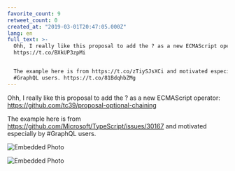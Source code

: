 ```yaml
---
favorite_count: 9
retweet_count: 0
created_at: "2019-03-01T20:47:05.000Z"
lang: en
full_text: >-
  Ohh, I really like this proposal to add the ? as a new ECMAScript operator:
  https://t.co/BXkUP3zpMi


  The example here is from https://t.co/zTiySJsXCi and motivated especially by
  #GraphQL users. https://t.co/81BdqhbZMg
---
```


Ohh, I really like this proposal to add the ? as a new ECMAScript operator:
<https://github.com/tc39/proposal-optional-chaining>

The example here is from <https://github.com/Microsoft/TypeScript/issues/30167>
and motivated especially by #GraphQL users.

<div class="gallery gallery-2">

![Embedded Photo](https://twitter-media-coderbyheart.s3.eu-north-1.amazonaws.com/1101584667961110530-D0mckEXWkAIAUEB.png)

![Embedded Photo](https://twitter-media-coderbyheart.s3.eu-north-1.amazonaws.com/1101584667961110530-D0mclByWwAI6bRz.png)

</div>
